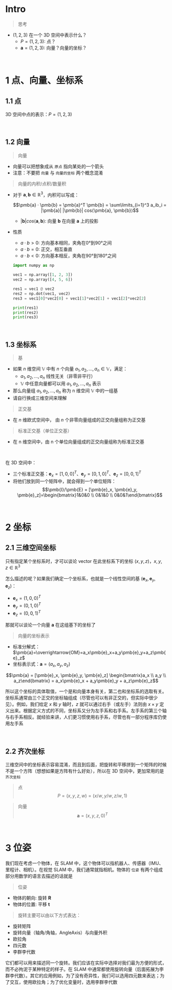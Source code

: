 &emsp;
# Intro

>思考
- $(1, 2, 3)$ 在一个 3D 空间中表示什么？
  - $P = (1, 2, 3)$: 点？
  - $\pmb{a} = (1, 2, 3)$: 向量？向量的坐标？

&emsp;
# 1 点、向量、坐标系
## 1.1 点
3D 空间中点的表示：$P = (1, 2, 3)$


&emsp;
## 1.2 向量
>向量
- 向量可以把想象成从 `原点` 指向某处的一个箭头
- 注意：不要把 `向量` 与 `向量的坐标` 两个概念混淆

>向量的内积/点积/数量积
- 对于 $\pmb{a}, \pmb{b} ∈ \mathbb{R}^3$，内积可以写成：

  $$\pmb{a} · \pmb{b} = \pmb{a}^T \pmb{b} = \sum\limits_{i=1}^3 a_ib_i = |\pmb{a}| |\pmb{b}| cos⟨\pmb{a}, \pmb{b}⟩$$
  - $|\pmb{b}| cos⟨\pmb{a}, \pmb{b}⟩$: 向量 $\pmb{b}$ 在向量 $\pmb{a}$ 上的投影
- 性质
  - $a·b>0$: 方向基本相同，夹角在0°到90°之间
  - $a·b=0$: 正交，相互垂直  
  - $a·b<0$: 方向基本相反，夹角在90°到180°之间
  ```py
  import numpy as np

  vec1 = np.array([1, 2, 3])
  vec2 = np.array([4, 5, 6])

  res1 = vec1 @ vec2
  res2 = np.dot(vec1, vec2)
  res3 = vec1[0]*vec2[0] + vec1[1]*vec2[1] + vec1[2]*vec2[2]

  print(res1)
  print(res2)
  print(res3)
  ```

&emsp;
## 1.3 坐标系

>基
- 如果 $n$ 维空间 $\mathbb{V}$ 中有 $n$ 个向量 $a_1, a_2, ..., a_n \in \mathbb{V}$，满足：
  - $a_1, a_2, ..., a_n$ 线性无关（非零非平行）
  - $\mathbb{V}$ 中任意向量都可以用 $a_1, a_2, ..., a_n$ 表示
- 那么向量组 $a_1, a_2, ..., a_n$ 称为 n 维空间 $\mathbb{V}$ 中的一组基
- 请自行换成三维空间来理解

>正交基
- 在 $n$ 维欧式空间中， 由 $n$ 个非零向量组成的正交向量组称为正交基

>标准正交基（单位正交基）
- 在 n 维空间中，由 n 个单位向量组成的正交向量组称为标准正交基

&emsp;

在 3D 空间中：
- 三个标准正交基：$\pmb{e}_x = [1,0,0]^T$、$\pmb{e}_y = [0,1,0]^T$、$\pmb{e}_z = [0,0,1]^T$
- 将他们放到同一个矩阵中，就会得到一个单位矩阵：
  $$\pmb{I}/\pmb{E} = [\pmb{e}_x, \pmb{e}_y, \pmb{e}_z]=\begin{bmatrix}1&0&0 \\ 0&1&0 \\ 0&0&1\end{bmatrix}$$


&emsp;
# 2 坐标
## 2.1 三维空间坐标

只有指定某个坐标系时，才可以谈论 vector 在此坐标系下的坐标 $(x, y, z)， x,y,z \in \mathbb{R}^3$

怎么描述的呢？如果我们确定一个坐标系，也就是一个线性空间的基 $(\pmb{e}_x, \pmb{e}_y, \pmb{e}_z)$：
- $\pmb{e}_x = (1,0,0)^T$
- $\pmb{e}_y = (0,1,0)^T$
- $\pmb{e}_z = (0,0,1)^T$



那就可以谈论一个向量 $\pmb{a}$ 在这组基下的坐标了

>向量的坐标表示
- 标准分解式：$\pmb{a}=\overrightarrow{OM}=a_x\pmb{e}_x+a_y\pmb{e}_y+a_z\pmb{e}_z$    
- 坐标表示式：$\pmb{a}=(a_x, a_y, a_z)$

$$\pmb{a} = [\pmb{e}_x, \pmb{e}_y, \pmb{e}_z]
\begin{bmatrix}a_x \\ a_y \\ a_z\end{bmatrix}   = a_x\pmb{e}_x + a_y\pmb{e}_y + a_z\pmb{e}_z$$

所以这个坐标的具体取值，一个是和向量本身有关，第二也和坐标系的选取有关。坐标系通常由三个正交的坐标轴组成（尽管也可以有非正交的，但实际中很少见）。例如，我们给定 $x$ 和 $y$ 轴时，$z$ 就可以通过右手（或左手）法则由 $x × y$ 定义出来。根据定义方式的不同，坐标系又分为左手系和右手系。左手系的第三个轴与右手系相反。就经验来讲，人们更习惯使用右手系，尽管也有一部分程序库仍使用左手系

&emsp;
## 2.2 齐次坐标
三维空间中的坐标表示容易混淆，而且到后面，把旋转和平移拼到一个矩阵的时候不是一个方阵（想想如果是方阵有什么好处），所以在 3D 空间中，更加常用的是 `齐次坐标`

>点
$$P = (x, y, z, w)=(x/w, y/w, z/w, 1)$$

>向量
$$\pmb{a} = (x, y, z, 0)^T$$


&emsp;
# 3 位姿

我们现在考虑一个物体，在 SLAM 中，这个物体可以指机器人、传感器（IMU、里程计、相机）。在视觉 SLAM 中，我们通常就指相机。物体的 `位姿` 有两个组成部分用数学的语言去描述的话就是
>位姿
- 物体的朝向: 旋转 $\pmb{R}$
- 物体的位置: 平移 $\pmb{t}$



>旋转主要可以由以下方式表达：
- 旋转矩阵
- 旋转向量（轴角/角轴，AngleAxis）与向量外积
- 欧拉角
- 四元数
- 李群李代数

它们都可以用来描述同一个旋转。我们应该在实际中选择对我们最为方便的形式，而不必拘泥于某种特定的样子。在 SLAM 中通常都使用旋转向量（后面拓展为李群李代数）。其它的应用例如，为了没有奇异性，我们可以选用四元数来表达；为了交互，使用欧拉角；为了优化变量时，选用李群李代数